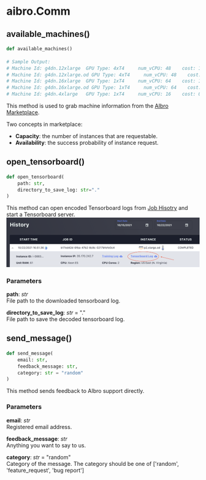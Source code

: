 # aibro.Comm

## available_machines()

```python
def available_machines()

# Sample Output:
# Machine Id: g4dn.12xlarge  GPU Type: 4xT4     num_vCPU: 48    cost: 1.43      capacity: 2 availability: 32.0%
# Machine Id: g4dn.12xlarge.od GPU Type: 4xT4     num_vCPU: 48    cost: 3.91      capacity: 3 availability: 100%
# Machine Id: g4dn.16xlarge  GPU Type: 1xT4     num_vCPU: 64    cost: 1.31      capacity: 2 availability: 13.0%
# Machine Id: g4dn.16xlarge.od GPU Type: 1xT4     num_vCPU: 64    cost: 4.35      capacity: 2 availability: 100%
# Machine Id: g4dn.4xlarge   GPU Type: 1xT4     num_vCPU: 16    cost: 0.36      capacity: 8 availability: 86.0%
```

This method is used to grab machine information from the [AIbro Marketplace](https://aipaca.ai/marketplace).

Two concepts in marketplace:

- **Capacity**: the number of instances that are requestable.
- **Availability**: the success probability of instance request.

## open_tensorboard()

```python
def open_tensorboard(
    path: str,
    directory_to_save_log: str="."
)
```

This method can open encoded Tensorboard logs from [Job Hisotry](https://aipaca.ai/jobs) and start a Tensorboard server.
<img src="../images/download-tb-logs.png" />

### Parameters

**path**: _str_<br/>
File path to the downloaded tensorboard log.

**directory_to_save_log**: _str_ = "."<br/>
File path to save the decoded tensorboard log.

## send_message()

```python
def send_message(
    email: str,
    feedback_message: str,
    category: str = "random"
)
```

This method sends feedback to AIbro support directly.

### Parameters

**email**: _str_<br/>
Registered email address.

**feedback_message**: _str_<br/>
Anything you want to say to us.

**category**: _str_ = "random"<br/>
Category of the message. The category should be one of ['random', 'feature_request', 'bug report']
